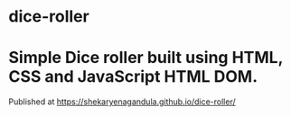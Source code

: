 # dice-roller
# Simple Dice roller built using HTML, CSS and JavaScript HTML DOM.
Published at https://shekaryenagandula.github.io/dice-roller/
